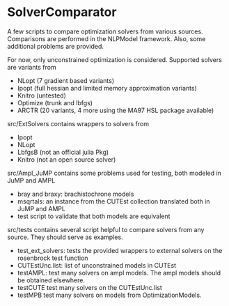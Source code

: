# SolverComparator

A few scripts to compare optimization solvers from various sources. Comparisons are performed in the NLPModel framework. Also, some additional problems are provided.

For now, only unconstrained optimization is considered. Supported solvers are variants from
- NLopt (7 gradient based variants)
- Ipopt (full hessian and limited memory approximation variants)
- Knitro (untested)
- Optimize (trunk and lbfgs)
- ARCTR (20 variants, 4 more using the MA97 HSL package available)

src/ExtSolvers contains wrappers to solvers from
- Ipopt
- NLopt
- LbfgsB (not an official julia Pkg)
- Knitro (not an open source solver)

src/Ampl_JuMP contains some problems used for testing, both modeled in JuMP and AMPL
- bray and braxy: brachistochrone models
- msqrtals: an instance from the CUTEst collection translated both in JuMP and AMPL
- test script to validate that both models are equivalent

src/tests contains several script helpful to compare solvers from any source. They should serve as examples.
- test_ext_solvers: tests the provided wrappers to external solvers on the rosenbrock test function
- CUTEstUnc.list: list of unconstrained models in CUTEst
- testAMPL: test many solvers on ampl models. The ampl models should be obtained elsewhere.
- testCUTE test many solvers on the CUTEstUnc.list
- testMPB test many solvers on models from OptimizationModels.
